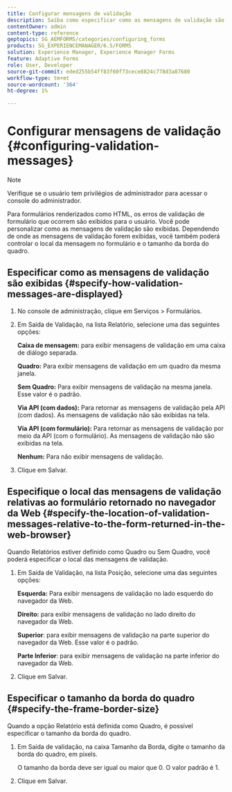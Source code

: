 ```yaml
---
title: Configurar mensagens de validação
description: Saiba como especificar como as mensagens de validação são exibidas e sua localização relativa ao formulário retornado no navegador da Web.
contentOwner: admin
content-type: reference
geptopics: SG_AEMFORMS/categories/configuring_forms
products: SG_EXPERIENCEMANAGER/6.5/FORMS
solution: Experience Manager, Experience Manager Forms
feature: Adaptive Forms
role: User, Developer
source-git-commit: eded255b54ff83f60f73cece8824c778d3a87680
workflow-type: tm+mt
source-wordcount: '364'
ht-degree: 1%

---
```


# Configurar mensagens de validação {#configuring-validation-messages}

>[!NOTE]
> 
> Verifique se o usuário tem privilégios de administrador para acessar o console do administrador.

Para formulários renderizados como HTML, os erros de validação de formulário que ocorrem são exibidos para o usuário. Você pode personalizar como as mensagens de validação são exibidas. Dependendo de onde as mensagens de validação forem exibidas, você também poderá controlar o local da mensagem no formulário e o tamanho da borda do quadro.

## Especificar como as mensagens de validação são exibidas {#specify-how-validation-messages-are-displayed}

1. No console de administração, clique em Serviços > Formulários.
1. Em Saída de Validação, na lista Relatório, selecione uma das seguintes opções:

   **Caixa de mensagem:** para exibir mensagens de validação em uma caixa de diálogo separada.

   **Quadro:** Para exibir mensagens de validação em um quadro da mesma janela.

   **Sem Quadro:** Para exibir mensagens de validação na mesma janela. Esse valor é o padrão.

   **Via API (com dados):** Para retornar as mensagens de validação pela API (com dados). As mensagens de validação não são exibidas na tela.

   **Via API (com formulário):** Para retornar as mensagens de validação por meio da API (com o formulário). As mensagens de validação não são exibidas na tela.

   **Nenhum:** Para não exibir mensagens de validação.

1. Clique em Salvar.

## Especifique o local das mensagens de validação relativas ao formulário retornado no navegador da Web {#specify-the-location-of-validation-messages-relative-to-the-form-returned-in-the-web-browser}

Quando Relatórios estiver definido como Quadro ou Sem Quadro, você poderá especificar o local das mensagens de validação.

1. Em Saída de Validação, na lista Posição, selecione uma das seguintes opções:

   **Esquerda:** Para exibir mensagens de validação no lado esquerdo do navegador da Web.

   **Direito:** para exibir mensagens de validação no lado direito do navegador da Web.

   **Superior**: para exibir mensagens de validação na parte superior do navegador da Web. Esse valor é o padrão.

   **Parte Inferior**: para exibir mensagens de validação na parte inferior do navegador da Web.

1. Clique em Salvar.

## Especificar o tamanho da borda do quadro {#specify-the-frame-border-size}

Quando a opção Relatório está definida como Quadro, é possível especificar o tamanho da borda do quadro.

1. Em Saída de validação, na caixa Tamanho da Borda, digite o tamanho da borda do quadro, em pixels.

   O tamanho da borda deve ser igual ou maior que 0. O valor padrão é 1.

1. Clique em Salvar.
